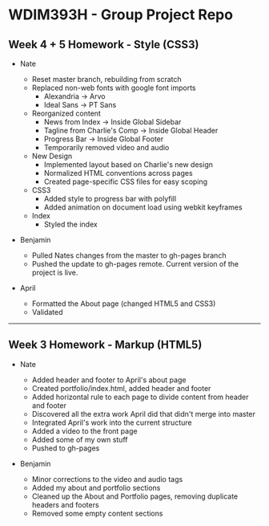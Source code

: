 # WDIM393H - Group Project Repo

## Week 4 + 5 Homework - Style (CSS3)

  * Nate
    * Reset master branch, rebuilding from scratch
    * Replaced non-web fonts with google font imports
      * Alexandria -> Arvo
      * Ideal Sans -> PT Sans
    * Reorganized content
      * News from Index -> Inside Global Sidebar
      * Tagline from Charlie's Comp -> Inside Global Header
      * Progress Bar -> Inside Global Footer
      * Temporarily removed video and audio
    * New Design
      * Implemented layout based on Charlie's new design
      * Normalized HTML conventions across pages
      * Created page-specific CSS files for easy scoping
    * CSS3
      * Added style to progress bar with polyfill
      * Added animation on document load using webkit keyframes
    * Index
      * Styled the index

  * Benjamin
    * Pulled Nates changes from the master to gh-pages branch
    * Pushed the update to gh-pages remote. Current version of the project is live.

  * April
    * Formatted the About page (changed HTML5 and CSS3)
    * Validated

----------


## Week 3 Homework - Markup (HTML5)

  * Nate
    * Added header and footer to April's about page
    * Created portfolio/index.html, added header and footer
    * Added horizontal rule to each page to divide content from header and footer
    * Discovered all the extra work April did that didn't merge into master
    * Integrated April's work into the current structure
    * Added a video to the front page
    * Added some of my own stuff
    * Pushed to gh-pages

  * Benjamin
    * Minor corrections to the video and audio tags
    * Added my about and portfolio sections
    * Cleaned up the About and Portfolio pages, removing duplicate headers and footers
    * Removed some empty content sections
